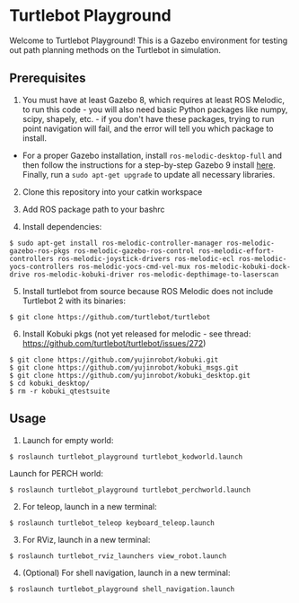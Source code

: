 # Turtlebot Playground

Welcome to Turtlebot Playground! This is a Gazebo environment for testing out path planning methods on the Turtlebot in simulation. 

## Prerequisites
1. You must have at least Gazebo 8, which requires at least ROS Melodic, to run this code - you will also need basic Python packages like numpy, scipy, shapely, etc. - if you don't have these packages, trying to run point navigation will fail, and the error will tell you which package to install. 
* For a proper Gazebo installation, install `ros-melodic-desktop-full` and then follow the instructions for a step-by-step Gazebo 9 install [here](http://gazebosim.org/tutorials?tut=install_ubuntu&cat=install). Finally, run a `sudo apt-get upgrade` to update all necessary libraries.

2. Clone this repository into your catkin workspace

3. Add ROS package path to your bashrc

4. Install dependencies:
```
$ sudo apt-get install ros-melodic-controller-manager ros-melodic-gazebo-ros-pkgs ros-melodic-gazebo-ros-control ros-melodic-effort-controllers ros-melodic-joystick-drivers ros-melodic-ecl ros-melodic-yocs-controllers ros-melodic-yocs-cmd-vel-mux ros-melodic-kobuki-dock-drive ros-melodic-kobuki-driver ros-melodic-depthimage-to-laserscan
```

5. Install turtlebot from source because ROS Melodic does not include Turtlebot 2 with its binaries:
```
$ git clone https://github.com/turtlebot/turtlebot
```

6. Install Kobuki pkgs (not yet released for melodic - see thread: https://github.com/turtlebot/turtlebot/issues/272)
```
$ git clone https://github.com/yujinrobot/kobuki.git
$ git clone https://github.com/yujinrobot/kobuki_msgs.git
$ git clone https://github.com/yujinrobot/kobuki_desktop.git
$ cd kobuki_desktop/
$ rm -r kobuki_qtestsuite
```

## Usage
1. Launch for empty world:
```
$ roslaunch turtlebot_playground turtlebot_kodworld.launch
```

Launch for PERCH world:
```
$ roslaunch turtlebot_playground turtlebot_perchworld.launch
```

2. For teleop, launch in a new terminal:
```
$ roslaunch turtlebot_teleop keyboard_teleop.launch
```

3. For RViz, launch in a new terminal:
```
$ roslaunch turtlebot_rviz_launchers view_robot.launch
```

4. (Optional) For shell navigation, launch in a new terminal:
```
$ roslaunch turtlebot_playground shell_navigation.launch
```

